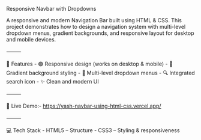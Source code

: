 Responsive Navbar with Dropdowns

A responsive and modern Navigation Bar built using HTML & CSS.
This project demonstrates how to design a navigation system with multi-level dropdown menus, gradient backgrounds, and responsive layout for desktop and mobile devices.

⸻

📌 Features
	-	🟢 Responsive design (works on desktop & mobile)
	-	🎨 Gradient background styling
	-	📂 Multi-level dropdown menus
	-	🔍 Integrated search icon
	-	✨ Clean and modern UI

⸻

🚀 Live Demo:- https://yash-navbar-using-html-css.vercel.app/

⸻

💻 Tech Stack
	-	HTML5 – Structure
	-	CSS3 – Styling & responsiveness
